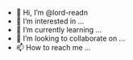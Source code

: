 - 👋 Hi, I’m @lord-readn
- 👀 I’m interested in ...
- 🌱 I’m currently learning ...
- 💞️ I’m looking to collaborate on ...
- 📫 How to reach me ...

<!---
lord-readn/lord-readn is a ✨ special ✨ repository because its `README.md` (this file) appears on your GitHub profile.
You can click the Preview link to take a look at your changes.
--->
